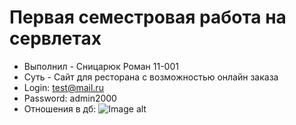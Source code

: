 # Первая семестровая работа на сервлетах

* Выполнил - Сницарюк Роман 11-001
* Суть - Сайт для ресторана с возможностью онлайн заказа
* Login: test@mail.ru 
* Password: admin2000
* Отношения в дб:
![Image alt](https://github.com/Sixezr/first-semestrovka/raw/main/relations.png)
